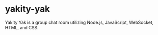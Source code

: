 # yakity-yak
Yakity Yak is a group chat room utilizing Node.js, JavaScript, WebSocket, HTML, and CSS. 

